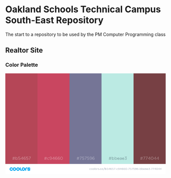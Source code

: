 # Oakland Schools Technical Campus South-East Repository
The start to a repository to be used by the PM Computer Programming class

## Realtor Site

### Color Palette
![Image of Color Palette](https://github.com/Meeeger/ostc/blob/master/resources/colorpalette.png)
